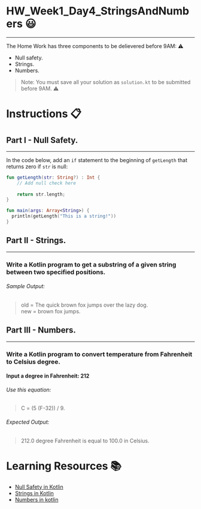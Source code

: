 # HW_Week1_Day4_StringsAndNumbers 😃
---
The Home Work has three components to be delievered before 9AM: ⚠️
- Null safety.
- Strings.
- Numbers.

> Note: You must save all your solution as `solution.kt` to be submitted before 9AM. ⚠️
# Instructions 📋

## Part I - Null Safety.
---
In the code below, add an `if` statement to the beginning of `getLength` that
returns zero if `str` is null:

```Kotlin
fun getLength(str: String?) : Int {
    // Add null check here
    
    return str.length;
}

fun main(args: Array<String>) {
  println(getLength("This is a string!"))
}
```

## Part II - Strings.
---
###  Write a Kotlin program to get a substring of a given string between two specified positions.
###### Sample Output:

> old = The quick brown fox jumps over the lazy dog.                                                            
new = brown fox jumps.


## Part III - Numbers.
---
###  Write a Kotlin program to convert temperature from Fahrenheit to Celsius degree.
#### Input a degree in Fahrenheit: 212

###### Use this equation:
>  C = (5 (F-32)) / 9.
###### Expected Output:

> 212.0 degree Fahrenheit is equal to 100.0 in Celsius.

# Learning Resources  📚
* [Null Safety in Kotlin](https://kotlinlang.org/docs/reference/null-safety.html)
* [Strings in Kotlin](https://www.w3schools.com/kotlin/kotlin_strings.php)
* [Numbers in kotlin](https://kotlinlang.org/docs/basic-types.html#floating-point-types)
